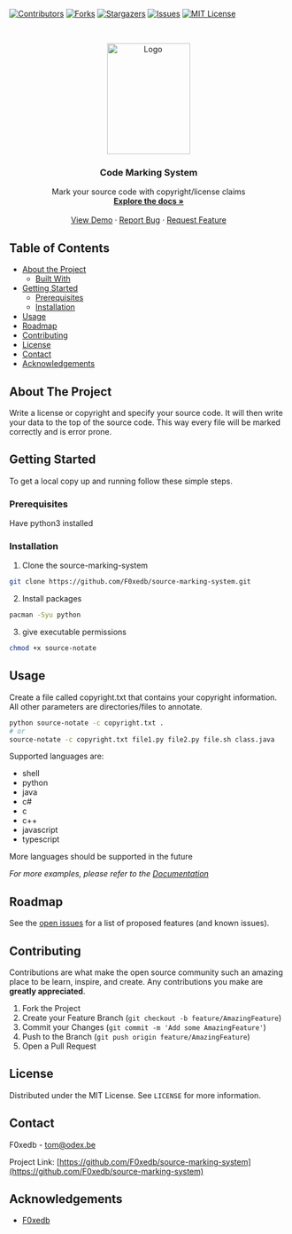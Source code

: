 
[![Contributors][contributors-shield]][contributors-url]
[![Forks][forks-shield]][forks-url]
[![Stargazers][stars-shield]][stars-url]
[![Issues][issues-shield]][issues-url]
[![MIT License][license-shield]][license-url]



<!-- PROJECT LOGO -->
<br />
<p align="center">
  <a href="https://github.com/F0xedb/source-marking-system">
    <img src="https://tos.pbfp.xyz/images/logo.svg" alt="Logo" width="150" height="200">
  </a>

  <h3 align="center">Code Marking System</h3>

  <p align="center">
    Mark your source code with copyright/license claims
    <br />
    <a href="https://github.com/F0xedb/source-marking-system"><strong>Explore the docs »</strong></a>
    <br />
    <br />
    <a href="https://github.com/F0xedb/source-marking-system">View Demo</a>
    ·
    <a href="https://github.com/F0xedb/source-marking-system/issues">Report Bug</a>
    ·
    <a href="https://github.com/F0xedb/source-marking-system/issues">Request Feature</a>
  </p>
</p>



<!-- TABLE OF CONTENTS -->
## Table of Contents

* [About the Project](#about-the-project)
  * [Built With](#built-with)
* [Getting Started](#getting-started)
  * [Prerequisites](#prerequisites)
  * [Installation](#installation)
* [Usage](#usage)
* [Roadmap](#roadmap)
* [Contributing](#contributing)
* [License](#license)
* [Contact](#contact)
* [Acknowledgements](#acknowledgements)



<!-- ABOUT THE PROJECT -->
## About The Project

Write a license or copyright and specify your source code. It will then write your data to the top of the source code.
This way every file will be marked correctly and is error prone.
<!-- GETTING STARTED -->
## Getting Started

To get a local copy up and running follow these simple steps.

### Prerequisites

Have python3 installed

### Installation
 
1. Clone the source-marking-system
```sh
git clone https://github.com/F0xedb/source-marking-system.git
```
2. Install packages
```sh
pacman -Syu python
```
3. give executable permissions
```sh
chmod +x source-notate
``` 



<!-- USAGE EXAMPLES -->
## Usage

Create a file called copyright.txt that contains your copyright information.
All other parameters are directories/files to annotate.
```sh
python source-notate -c copyright.txt . 
# or
source-notate -c copyright.txt file1.py file2.py file.sh class.java
```

Supported languages are:

* shell
* python
* java
* c#
* c
* c++
* javascript
* typescript

More languages should be supported in the future

_For more examples, please refer to the [Documentation](https://github.com/F0xedb/source-marking-system)_



<!-- ROADMAP -->
## Roadmap

See the [open issues](https://github.com/F0xedb/source-marking-system/issues) for a list of proposed features (and known issues).



<!-- CONTRIBUTING -->
## Contributing

Contributions are what make the open source community such an amazing place to be learn, inspire, and create. Any contributions you make are **greatly appreciated**.

1. Fork the Project
2. Create your Feature Branch (`git checkout -b feature/AmazingFeature`)
3. Commit your Changes (`git commit -m 'Add some AmazingFeature'`)
4. Push to the Branch (`git push origin feature/AmazingFeature`)
5. Open a Pull Request



<!-- LICENSE -->
## License

Distributed under the MIT License. See `LICENSE` for more information.



<!-- CONTACT -->
## Contact

F0xedb - tom@odex.be

Project Link: [https://github.com/F0xedb/source-marking-system](https://github.com/F0xedb/source-marking-system)



<!-- ACKNOWLEDGEMENTS -->
## Acknowledgements

* [F0xedb](https://github.com/F0xedb/source-marking-system)





<!-- MARKDOWN LINKS & IMAGES -->
<!-- https://www.markdownguide.org/basic-syntax/#reference-style-links -->
[contributors-shield]: https://img.shields.io/github/contributors/F0xedb/source-marking-system.svg?style=flat-square
[contributors-url]: https://github.com/F0xedb/source-marking-system/graphs/contributors
[forks-shield]: https://img.shields.io/github/forks/F0xedb/source-marking-system.svg?style=flat-square
[forks-url]: https://github.com/F0xedb/source-marking-system/network/members
[stars-shield]: https://img.shields.io/github/stars/F0xedb/source-marking-system.svg?style=flat-square
[stars-url]: https://github.com/F0xedb/source-marking-system/stargazers
[issues-shield]: https://img.shields.io/github/issues/F0xedb/source-marking-system.svg?style=flat-square
[issues-url]: https://github.com/F0xedb/source-marking-system/issues
[license-shield]: https://img.shields.io/github/license/F0xedb/source-marking-system.svg?style=flat-square
[license-url]: https://github.com/F0xedb/source-marking-system/blob/master/LICENSE.txt
[product-screenshot]: https://tos.pbfp.xyz/images/logo.svg
